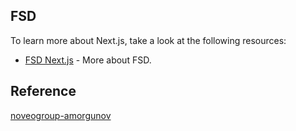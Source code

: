 
## FSD

To learn more about Next.js, take a look at the following resources:

- [FSD Next.js](https://feature-sliced.design/docs/guides/tech/with-nextjs) - More about FSD.

## Reference

 [noveogroup-amorgunov](https://github.com/noveogroup-amorgunov/nukeapp/tree/main)
